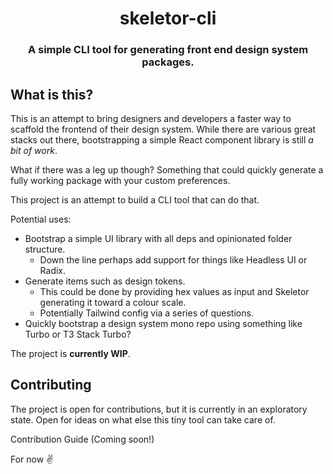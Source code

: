 <div align="center">
  <h1>skeletor-cli</h1>
  <h3>A simple CLI tool for generating front end design system packages.</h3>
</div>

## What is this?

This is an attempt to bring designers and developers a faster way to scaffold the frontend of their design system. While there are various great stacks out there, bootstrapping a simple React component library is still _a bit of work_.

What if there was a leg up though? Something that could quickly generate a fully working package with your custom preferences.

This project is an attempt to build a CLI tool that can do that.

Potential uses:

- Bootstrap a simple UI library with all deps and opinionated folder structure.
  - Down the line perhaps add support for things like Headless UI or Radix.
- Generate items such as design tokens.
  - This could be done by providing hex values as input and Skeletor generating it toward a colour scale.
  - Potentially Tailwind config via a series of questions.
- Quickly bootstrap a design system mono repo using something like Turbo or T3 Stack Turbo?

The project is **currently WIP**.

## Contributing

The project is open for contributions, but it is currently in an exploratory state. Open for ideas on what else this tiny tool can take care of.

Contribution Guide (Coming soon!)

For now ✌️
